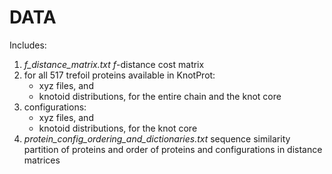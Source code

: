 # DATA

Includes:
1. *f_distance_matrix.txt* $f$-distance cost matrix
2. for all 517 trefoil proteins available in KnotProt:
	- xyz files, and
	- knotoid distributions,
	for the entire chain and the knot core
3. configurations:
	- xyz files, and
	- knotoid distributions,
	for the knot core
4. *protein_config_ordering_and_dictionaries.txt* sequence similarity partition of proteins and order of proteins and configurations in distance matrices